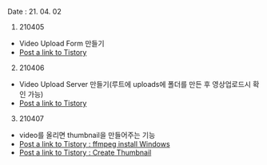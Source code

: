 Date : 21. 04. 02

1. 210405

- Video Upload Form 만들기
- [Post a link to Tistory](https://jnarin-development-story.tistory.com/107)

2. 210406

- Video Upload Server 만들기(루트에 uploads에 폴더를 만든 후 영상업로드시 확인 가능)
- [Post a link to Tistory](https://jnarin-development-story.tistory.com/108)

3. 210407

- video를 올리면 thumbnail을 만들어주는 기능
- [Post a link to Tistory : ffmpeg install Windows](https://jnarin-development-story.tistory.com/109)
- [Post a link to Tistory : Create Thumbnail](https://jnarin-development-story.tistory.com/110)
